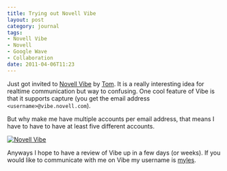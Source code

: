 ```yaml
---
title: Trying out Novell Vibe
layout: post
category: journal
tags:
- Novell Vibe
- Novell
- Google Wave
- Collaboration
date: 2011-04-06T11:23
---
```


Just got invited to [Novell Vibe](https://vibe.novell.com) by [Tom](http://tomlowshang.blogspot.com/ "Tom Low-Shang"). It is a really interesting idea for realtime communication but way to confusing. One cool feature of Vibe is that it supports capture (you get the email address `<username>@vibe.novell.com`).

But why make me have multiple accounts per email address, that means I have to have to have at least five different accounts.

<div class="inline illustration">
	<a href="http://cdn.mylesbraithwaite.com/media/uploads/journal/2011-04-06-novell-vibe/novell-vibe-large.png" title="Novell Vibe">
		<img src="http://cdn.mylesbraithwaite.com/media/uploads/journal/2011-04-06-novell-vibe/novell-vibe-large.png" alt="Novell Vibe">
	</a>
</div>

Anyways I hope to have a review of Vibe up in a few days (or weeks). If you would like to communicate with me on Vibe my username is [myles](https://vibe.novell.com/myles).
